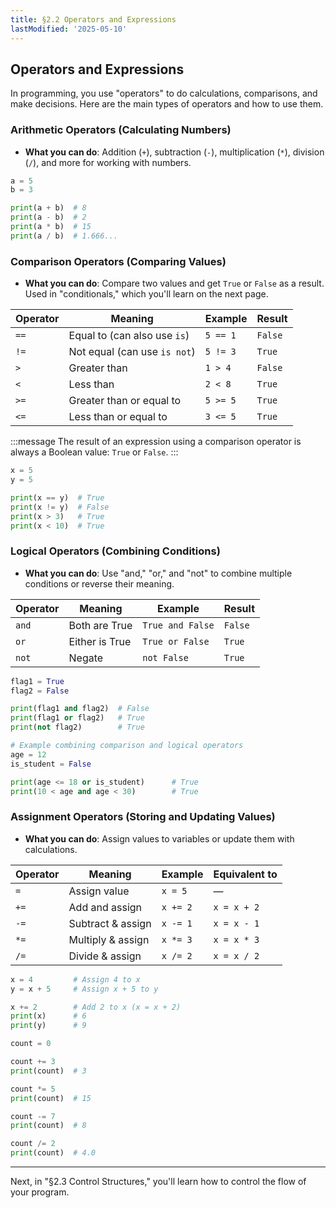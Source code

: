 ```yaml
---
title: §2.2 Operators and Expressions
lastModified: '2025-05-10'
---
```


## Operators and Expressions

In programming, you use "operators" to do calculations, comparisons, and make decisions. Here are the main types of operators and how to use them.

### Arithmetic Operators (Calculating Numbers)

- **What you can do**: Addition (`+`), subtraction (`-`), multiplication (`*`), division (`/`), and more for working with numbers.

```python
a = 5
b = 3

print(a + b)  # 8
print(a - b)  # 2
print(a * b)  # 15
print(a / b)  # 1.666...
```

### Comparison Operators (Comparing Values)

- **What you can do**: Compare two values and get `True` or `False` as a result. Used in "conditionals," which you'll learn on the next page.

| Operator | Meaning                      | Example  | Result  |
| -------- | ---------------------------- | -------- | ------- |
| `==`     | Equal to (can also use `is`) | `5 == 1` | `False` |
| `!=`     | Not equal (can use `is not`) | `5 != 3` | `True`  |
| `>`      | Greater than                 | `1 > 4`  | `False` |
| `<`      | Less than                    | `2 < 8`  | `True`  |
| `>=`     | Greater than or equal to     | `5 >= 5` | `True`  |
| `<=`     | Less than or equal to        | `3 <= 5` | `True`  |

:::message
The result of an expression using a comparison operator is always a Boolean value: `True` or `False`.
:::

```python
x = 5
y = 5

print(x == y)  # True
print(x != y)  # False
print(x > 3)   # True
print(x < 10)  # True
```

### Logical Operators (Combining Conditions)

- **What you can do**: Use "and," "or," and "not" to combine multiple conditions or reverse their meaning.

| Operator | Meaning        | Example          | Result  |
| -------- | -------------- | ---------------- | ------- |
| `and`    | Both are True  | `True and False` | `False` |
| `or`     | Either is True | `True or False`  | `True`  |
| `not`    | Negate         | `not False`      | `True`  |

```python
flag1 = True
flag2 = False

print(flag1 and flag2)  # False
print(flag1 or flag2)   # True
print(not flag2)        # True
```

```python
# Example combining comparison and logical operators
age = 12
is_student = False

print(age <= 18 or is_student)      # True
print(10 < age and age < 30)        # True
```

### Assignment Operators (Storing and Updating Values)

- **What you can do**: Assign values to variables or update them with calculations.

| Operator | Meaning           | Example  | Equivalent to |
| -------- | ----------------- | -------- | ------------- |
| `=`      | Assign value      | `x = 5`  | —             |
| `+=`     | Add and assign    | `x += 2` | `x = x + 2`   |
| `-=`     | Subtract & assign | `x -= 1` | `x = x - 1`   |
| `*=`     | Multiply & assign | `x *= 3` | `x = x * 3`   |
| `/=`     | Divide & assign   | `x /= 2` | `x = x / 2`   |

```python
x = 4         # Assign 4 to x
y = x + 5     # Assign x + 5 to y

x += 2        # Add 2 to x (x = x + 2)
print(x)      # 6
print(y)      # 9
```

```python
count = 0

count += 3
print(count)  # 3

count *= 5
print(count)  # 15

count -= 7
print(count)  # 8

count /= 2
print(count)  # 4.0
```

---

Next, in "§2.3 Control Structures," you'll learn how to control the flow of your program.
